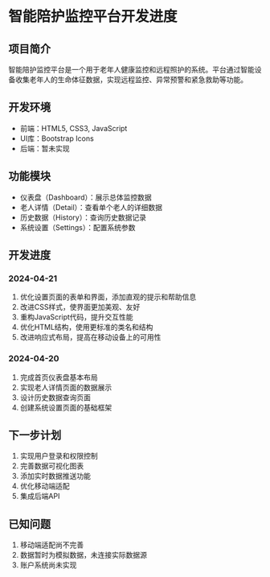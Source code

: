 # 智能陪护监控平台开发进度

## 项目简介
智能陪护监控平台是一个用于老年人健康监控和远程照护的系统。平台通过智能设备收集老年人的生命体征数据，实现远程监控、异常预警和紧急救助等功能。

## 开发环境
- 前端：HTML5, CSS3, JavaScript
- UI库：Bootstrap Icons
- 后端：暂未实现

## 功能模块
- 仪表盘（Dashboard）：展示总体监控数据
- 老人详情（Detail）：查看单个老人的详细数据
- 历史数据（History）：查询历史数据记录
- 系统设置（Settings）：配置系统参数

## 开发进度

### 2024-04-21
1. 优化设置页面的表单和界面，添加直观的提示和帮助信息
2. 改进CSS样式，使界面更加美观、友好
3. 重构JavaScript代码，提升交互性能
4. 优化HTML结构，使用更标准的类名和结构
5. 改进响应式布局，提高在移动设备上的可用性

### 2024-04-20
1. 完成首页仪表盘基本布局
2. 实现老人详情页面的数据展示
3. 设计历史数据查询页面
4. 创建系统设置页面的基础框架

## 下一步计划
1. 实现用户登录和权限控制
2. 完善数据可视化图表
3. 添加实时数据推送功能
4. 优化移动端适配
5. 集成后端API

## 已知问题
1. 移动端适配尚不完善
2. 数据暂时为模拟数据，未连接实际数据源
3. 账户系统尚未实现
